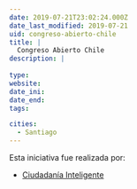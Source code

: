 ```yaml
---
date: 2019-07-21T23:02:24.000Z
date_last_modified: 2019-07-21
uid: congreso-abierto-chile
title: |
  Congreso Abierto Chile
description: |
  
type: 
website: 
date_ini: 
date_end: 
tags:

cities: 
  - Santiago
---
```


Esta iniciativa fue realizada por:

- [Ciudadanía Inteligente](/organizaciones/ciudadania-inteligente)
